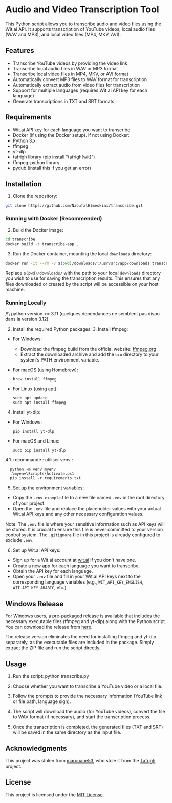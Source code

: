 # Audio and Video Transcription Tool

This Python script allows you to transcribe audio and video files using the Wit.ai API. It supports transcription of YouTube videos, local audio files (WAV and MP3), and local video files (MP4, MKV, AVI).

## Features

- Transcribe YouTube videos by providing the video link
- Transcribe local audio files in WAV or MP3 format
- Transcribe local video files in MP4, MKV, or AVI format
- Automatically convert MP3 files to WAV format for transcription
- Automatically extract audio from video files for transcription
- Support for multiple languages (requires Wit.ai API key for each language)
- Generate transcriptions in TXT and SRT formats

## Requirements

- Wit.ai API key for each language you want to transcribe
- Docker (if using the Docker setup).
if not using Docker:
- Python 3.x
- ffmpeg
- yt-dlp
- tafrigh library (pip install "tafrigh[wit]")
- ffmpeg-python library
- pydub (install this if you get an error)

## Installation

1. Clone the repository:
```bash
git clone https://github.com/NaoufalElmeskini/transcribe.git
```
### Running with Docker (Recommended)

2. Build the Docker image:
```bash
cd transcribe
docker build -t transcribe-app .
```
3. Run the Docker container, mounting the local `downloads` directory:
```bash
docker run -it --rm -v $(pwd)/downloads/:/usr/src/app/downloads transcribe-app
```
Replace `$(pwd)/downloads/` with the path to your local `downloads` directory you wish to use for saving the transcription results. This ensures that any files downloaded or created by the script will be accessible on your host machine.

### Running Locally

/!\ python version <= 3.11
    (quelques dependances ne semblent pas dispo dans la version 3.12)

2. Install the required Python packages:
   3. Install ffmpeg:

- For Windows:
  - Download the ffmpeg build from the official website: [ffmpeg.org](https://ffmpeg.org/download.html)
  - Extract the downloaded archive and add the `bin` directory to your system's PATH environment variable.

- For macOS (using Homebrew):
  ```
  brew install ffmpeg
  ```

- For Linux (using apt):
  ```
  sudo apt update
  sudo apt install ffmpeg
  ```

4. Install yt-dlp:

- For Windows:
  ```
  pip install yt-dlp
  ```

- For macOS and Linux:
  ```
  sudo pip install yt-dlp
  ```
4.1. recommandé : utiliser venv :
  ```
    python -m venv myenv
    .\myenv\Scripts\Activate.ps1
    pip install -r requirements.txt
  ```
5. Set up the environment variables:

- Copy the `.env.example` file to a new file named `.env` in the root directory of your project.
- Open the `.env` file and replace the placeholder values with your actual Wit.ai API keys and any other necessary configuration values.

Note: The `.env` file is where your sensitive information such as API keys will be stored. It is crucial to ensure this file is never committed to your version control system. The `.gitignore` file in this project is already configured to exclude `.env`.

6. Set up Wit.ai API keys:

- Sign up for a Wit.ai account at [wit.ai](https://wit.ai/) if you don't have one.
- Create a new app for each language you want to transcribe.
- Obtain the API key for each language.
- Open your `.env` file and fill in your Wit.ai API keys next to the corresponding language variables (e.g., `WIT_API_KEY_ENGLISH`, `WIT_API_KEY_ARABIC`, etc.).


## Windows Release

For Windows users, a pre-packaged release is available that includes the necessary executable files (ffmpeg and yt-dlp) along with the Python script. You can download the release from [here](https://github.com/marouane53/transcribe/releases/download/windows_py/Transcribe.zip).

The release version eliminates the need for installing ffmpeg and yt-dlp separately, as the executable files are included in the package. Simply extract the ZIP file and run the script directly.


## Usage

1. Run the script:
   python transcribe.py
2. Choose whether you want to transcribe a YouTube video or a local file.

3. Follow the prompts to provide the necessary information (YouTube link or file path, language sign).

4. The script will download the audio (for YouTube videos), convert the file to WAV format (if necessary), and start the transcription process.

5. Once the transcription is completed, the generated files (TXT and SRT) will be saved in the same directory as the input file.

## Acknowledgments

This project was stolen from [marouane53](https://github.com/marouane53), 
  who stole it from the [Tafrigh](https://github.com/ieasybooks/tafrigh) project.

## License

This project is licensed under the [MIT License](LICENSE).
